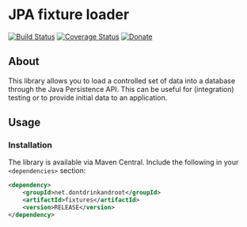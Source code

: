 JPA fixture loader
==================

[![Build Status](https://travis-ci.org/dontdrinkandroot/fixtures.java.svg?branch=master)](https://travis-ci.org/dontdrinkandroot/fixtures.java)
[![Coverage Status](https://coveralls.io/repos/github/dontdrinkandroot/fixtures.java/badge.svg?branch=master)](https://coveralls.io/github/dontdrinkandroot/fixtures.java?branch=master)
[![Donate](https://img.shields.io/badge/Donate-PayPal-green.svg)](https://www.paypal.com/cgi-bin/webscr?cmd=_donations&business=W9NAXW8YAZ4D6&item_name=fixtures.java%20Donation&currency_code=EUR)

About
-----

This library allows you to load a controlled set of data into a database through the Java Persistence API. This can
be useful for (integration) testing or to provide initial data to an application.

Usage
-----

### Installation

The library is available via Maven Central. Include the following in your `<dependencies>` section:

```xml
<dependency>
    <groupId>net.dontdrinkandroot</groupId>
    <artifactId>fixtures</artifactId>
    <version>RELEASE</version>
</dependency>
```